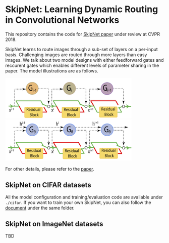 # SkipNet: Learning Dynamic Routing in Convolutional Networks

This repository contains the code for [SkipNet paper]() under review at CVPR 2018.

SkipNet learns to route images through a sub-set of layers on a per-input basis. Challenging images are routed through more
layers than easy images. We talk about two model designs with either feedforward gates and reccurent gates which enables 
different levels of parameter sharing in the paper.  The model illustrations are as follows.
<p float="left">
  <img src="figs/skipnet_ff_structure.jpg" width="400" alt="SkipNet with feedforward gates" />
  <img src="figs/skipnet_rnn_structure.jpg" width="400" alt="SkipNet with recurrent gates"  /> 
</p>

For other details, please refer to the [paper](). 


## SkipNet on CIFAR datasets
All the model configuration and training/evaluation code are available under `./cifar`. If you want to train your own 
SkipNet, you can also follow the [document](cifar/README.md) under the same folder. 

## SkipNet on ImageNet datasets 
TBD




